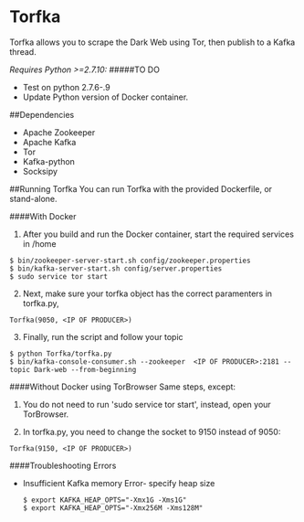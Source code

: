 # Torfka
Torfka allows you to scrape the Dark Web using Tor, then publish to a Kafka thread.

*Requires Python >=2.7.10:*
#####TO DO

- Test on python 2.7.6-.9
- Update Python version of Docker container. 

##Dependencies
- Apache Zookeeper
- Apache Kafka
- Tor
- Kafka-python
- Socksipy

##Running Torfka
You can run Torfka with the provided Dockerfile, or stand-alone. 

####With Docker
1. After you build and run the Docker container, start the required services in /home

  ```
  $ bin/zookeeper-server-start.sh config/zookeeper.properties
  $ bin/kafka-server-start.sh config/server.properties
  $ sudo service tor start
  ```
2. Next, make sure your torfka object has the correct paramenters in torfka.py, 

  ```
  Torfka(9050, <IP OF PRODUCER>)
  ```

3. Finally, run the script and follow your topic
  ```
  $ python Torfka/torfka.py
  $ bin/kafka-console-consumer.sh --zookeeper  <IP OF PRODUCER>:2181 --topic Dark-web --from-beginning
  ```

####Without Docker using TorBrowser
Same steps, except:

1. You do not need to run 'sudo service tor start', instead, open your TorBrowser.
 
2. In torfka.py, you need to change the socket to 9150 instead of 9050:
  ```
  Torfka(9150, <IP OF PRODUCER>)
  ```
  
####Troubleshooting Errors

- Insufficient Kafka memory Error- specify heap size

  ```
  $ export KAFKA_HEAP_OPTS="-Xmx1G -Xms1G"
  $ export KAFKA_HEAP_OPTS="-Xmx256M -Xms128M"  
  ```

